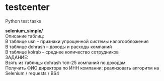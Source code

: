 # testcenter
Python test tasks

**selenium_simple/**\
Описание таблиц:\
В таблице usn – признаки упрощенной системы налогообложения\
В таблице dohrash – доходы и расходы компаний\
В таблице kolrab – среднее количество сотрудников\
ЗАДАНИЕ:\
Взять из таблицы dohrash топ-25 компаний по доходам\
Получить ФИО директора по ИНН компании: реализовать алгоритм на Selenium / requests / BS4
